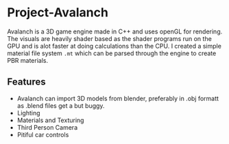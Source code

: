# Project-Avalanch
Avalanch is a 3D game engine made in C++ and uses openGL for rendering. The visuals are heavily shader based as the shader programs run on the GPU and is alot faster at doing calculations than the CPU. I created a simple material file system `.mt` which can be parsed through the engine to create PBR materials.

## Features
- Avalanch can import 3D models from blender, preferably in .obj formatt as .blend files get a but buggy.
- Lighting
- Materials and Texturing
- Third Person Camera
- Pitiful car controls
